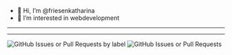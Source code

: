 - 👋 Hi, I’m @friesenkatharina
- 👀 I’m interested in webdevelopment

<!---
friesenkatharina/friesenkatharina  ✨ ✨
--->

---

---

![GitHub Issues or Pull Requests by label](https://img.shields.io/github/:variant/:user/:repo/:label) ![GitHub Issues or Pull Requests](https://img.shields.io/github/:variant/:user/:repo)
